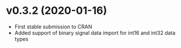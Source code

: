 # v0.3.2 (2020-01-16)

- First stable submission to CRAN
- Added support of binary signal data import for int16 and int32 data types
